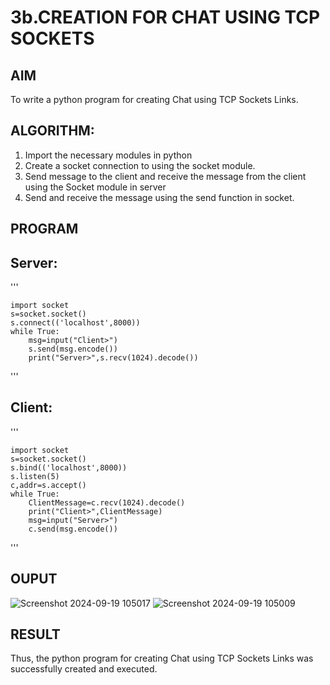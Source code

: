 # 3b.CREATION FOR CHAT USING TCP SOCKETS
## AIM
To write a python program for creating Chat using TCP Sockets Links.
## ALGORITHM:
1. Import the necessary modules in python
2. Create a socket connection to using the socket module.
3. Send message to the client and receive the message from the client using the Socket module in
 server
4. Send and receive the message using the send function in socket.
## PROGRAM
## Server:
'''

    import socket
    s=socket.socket()
    s.connect(('localhost',8000))
    while True:
        msg=input("Client>")
        s.send(msg.encode())
        print("Server>",s.recv(1024).decode())

'''
## Client:
'''


    import socket
    s=socket.socket()
    s.bind(('localhost',8000))
    s.listen(5)
    c,addr=s.accept()
    while True:
        ClientMessage=c.recv(1024).decode()
        print("Client>",ClientMessage)
        msg=input("Server>")
        c.send(msg.encode())
'''
## OUPUT
![Screenshot 2024-09-19 105017](https://github.com/user-attachments/assets/3e0cf63f-50ff-4493-85f2-a4ad731eedb9)
![Screenshot 2024-09-19 105009](https://github.com/user-attachments/assets/0c4b77f5-d1ef-495b-9fa1-1d37e1a81b10)

## RESULT
Thus, the python program for creating Chat using TCP Sockets Links was successfully 
created and executed.
